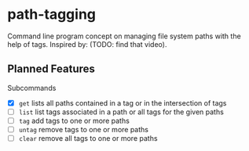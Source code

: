 # path-tagging

Command line program concept on managing file system paths with the help of tags. Inspired by: (TODO: find that video).

## Planned Features

Subcommands
 - [X] `get` lists all paths contained in a tag or in the intersection of tags
 - [ ] `list` list tags associated in a path or all tags for the given paths
 - [ ] `tag` add tags to one or more paths
 - [ ] `untag` remove tags to one or more paths
 - [ ] `clear` remove all tags to one or more paths

